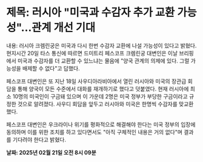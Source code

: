 # **제목: 러시아 "미국과 수감자 추가 교환 가능성"…관계 개선 기대**

  내용: 러시아 크렘린궁은 미국과 다시 한번 수감자 교환에 나설 가능성이 있다고 밝혔다. 현지시간 20일 타스 통신에 따르면 드미트리 페스코프 크렘린궁 대변인은 이날 브리핑에서 미국과 수감자를 더 교환할 수 있느냐는 물음에 "양국 관계의 의제에 있다. 그럴 가능성을 배제할 수 없다"고 답했다.

페스코프 대변인은 또 지난 18일 사우디아라비아에서 열린 러시아와 미국의 장관급 회담을 통해 양국이 모든 수준에서 대화를 재개하기로 했다고 덧붙였다. 현재 러시아에 최소 10명의 미국인이 구금돼 있으며 이 가운데 2명은 미국 정부가 부당한 구금이라고 규정한 것으로 알려졌다. 사우디 회담을 앞두고 러시아와 미국은 한명씩 수감자를 맞교환했다.

페스코프 대변인은 우크라이나 위기를 평화적으로 해결해야 한다는 미국 정부의 입장에 동의하며 이를 위한 조치를 하고 있다면서도 "아직 구체적인 내용은 거의 없다"며 결과를 기다려야 한다고 밝혔다.

  **날짜: 2025년 02월 21일 오전 8시 09분**